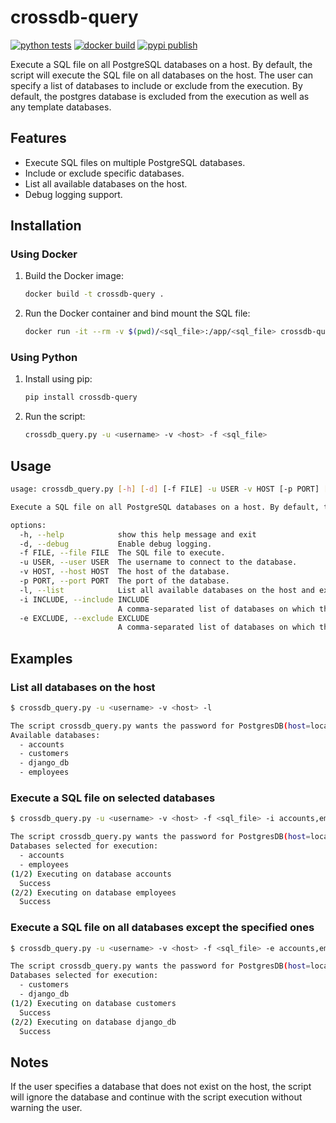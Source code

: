 # crossdb-query

[![python tests](https://github.com/geocoug/crossdb-query/actions/workflows/python-tests.yaml/badge.svg)](https://github.com/geocoug/crossdb-query/actions/workflows/python-tests.yaml)
[![docker build](https://github.com/geocoug/crossdb-query/actions/workflows/docker-build.yaml/badge.svg)](https://github.com/geocoug/crossdb-query/actions/workflows/docker-build.yaml)
[![pypi publish](https://github.com/geocoug/crossdb-query/actions/workflows/pypi-publish.yaml/badge.svg)](https://github.com/geocoug/crossdb-query/actions/workflows/pypi-publish.yaml)

Execute a SQL file on all PostgreSQL databases on a host. By default, the script will execute the SQL file on all databases on the host. The user can specify a list of databases to include or exclude from the execution. By default, the postgres database is excluded from the execution as well as any template databases.

## Features

- Execute SQL files on multiple PostgreSQL databases.
- Include or exclude specific databases.
- List all available databases on the host.
- Debug logging support.

## Installation

### Using Docker

1. Build the Docker image:

    ```sh
    docker build -t crossdb-query .
    ```

2. Run the Docker container and bind mount the SQL file:

    ```sh
    docker run -it --rm -v $(pwd)/<sql_file>:/app/<sql_file> crossdb-query -u <username> -v <host> -f <sql_file>
    ```

### Using Python

1. Install using pip:

    ```sh
    pip install crossdb-query
    ```

2. Run the script:

    ```sh
    crossdb_query.py -u <username> -v <host> -f <sql_file>
    ```

## Usage

```sh
usage: crossdb_query.py [-h] [-d] [-f FILE] -u USER -v HOST [-p PORT] [-l] [-i INCLUDE] [-e EXCLUDE]

Execute a SQL file on all PostgreSQL databases on a host. By default, the script will execute the SQL file on all databases on the host. The user can specify a list of databases to include or exclude from the execution.

options:
  -h, --help            show this help message and exit
  -d, --debug           Enable debug logging.
  -f FILE, --file FILE  The SQL file to execute.
  -u USER, --user USER  The username to connect to the database.
  -v HOST, --host HOST  The host of the database.
  -p PORT, --port PORT  The port of the database.
  -l, --list            List all available databases on the host and exit.
  -i INCLUDE, --include INCLUDE
                        A comma-separated list of databases on which the SQL file will be executed. THe databases must be separated by a comma and no spaces.
  -e EXCLUDE, --exclude EXCLUDE
                        A comma-separated list of databases on which the SQL file will not be executed. The databases must be separated by a comma and no spaces.
```

## Examples

### List all databases on the host

```sh
$ crossdb_query.py -u <username> -v <host> -l

The script crossdb_query.py wants the password for PostgresDB(host=localhost, port=5432, database=postgres, user=pg_user):
Available databases:
  - accounts
  - customers
  - django_db
  - employees
```

### Execute a SQL file on selected databases

```sh
$ crossdb_query.py -u <username> -v <host> -f <sql_file> -i accounts,employees

The script crossdb_query.py wants the password for PostgresDB(host=localhost, port=5432, database=postgres, user=pg_user):
Databases selected for execution:
  - accounts
  - employees
(1/2) Executing on database accounts
  Success
(2/2) Executing on database employees
  Success
```

### Execute a SQL file on all databases except the specified ones

```sh
$ crossdb_query.py -u <username> -v <host> -f <sql_file> -e accounts,employees

The script crossdb_query.py wants the password for PostgresDB(host=localhost, port=5432, database=postgres, user=pg_user):
Databases selected for execution:
  - customers
  - django_db
(1/2) Executing on database customers
  Success
(2/2) Executing on database django_db
  Success
```

## Notes

If the user specifies a database that does not exist on the host, the script will ignore the database and continue with the script execution without warning the user.
